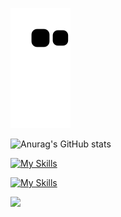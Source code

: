 ![Snake animation](https://github.com/karmugilen/karmugilen/blob/output/github-contribution-grid-snake.svg)


![Anurag's GitHub stats](https://github-readme-stats.vercel.app/api?username=karmugilen&show_icons=true&theme=transparent)

[![My Skills](https://skillicons.dev/icons?i=git,python,kotlin,nodejs,figma,androidstudio,flask,&theme=dark)](https://skillicons.dev)

[![My Skills](https://skillicons.dev/icons?i=git,neovim,netlify,opencv,ps,pr,rasberrypi,&theme=dark)](https://skillicons.dev)

![](https://komarev.com/ghpvc/?username=your-karmugilen&color=grey)
